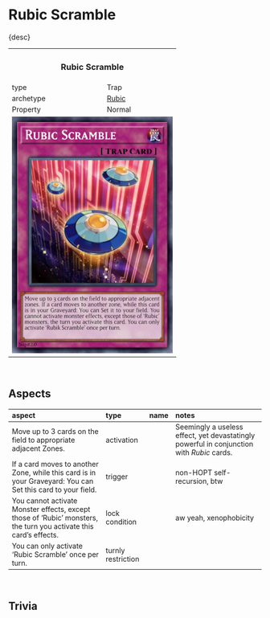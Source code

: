 # Rubic Scramble

{desc}


<table>
  <tr>
    <th colspan="2"> <h3> Rubic Scramble </h3> </th>
  </tr>
  <tr>
    <td> type </td>
    <td> Trap </td>
  </tr>
  <tr>
    <td> archetype </td>
    <td> <a href="../../../archetypes/Rubic.md">Rubic</a> </td>
  </tr>
  <tr>
    <td> Property </td>
    <td> Normal </td>
  </tr>
  <tr>
    <td colspan="2"> <img src="../../../.assets/cards/traps/Rubic Scramble.png" width="320px"> </td>
  </tr>
</table>


<br>


## Aspects

| aspect | type | name | notes |
| :----- | :--- | :--- | :---- |
| Move up to 3 cards on the field to appropriate adjacent Zones. | activation | | Seemingly a useless effect, yet devastatingly powerful in conjunction with *Rubic* cards.
| If a card moves to another Zone, while this card is in your Graveyard: You can Set this card to your field. | trigger | | non-HOPT self-recursion, btw |
| You cannot activate Monster effects, except those of ‘Rubic’ monsters, the turn you activate this card’s effects. | lock condition | | aw yeah, xenophobicity |
| You can only activate ‘Rubic Scramble’ once per turn. | turnly restriction | | |


<br>


## Trivia
